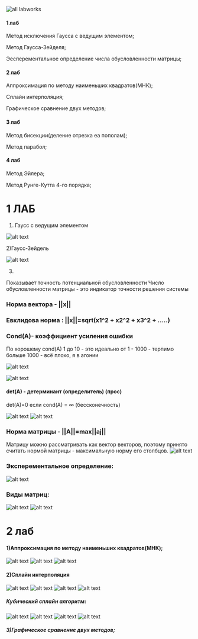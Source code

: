 ![all labworks](https://media.discordapp.net/attachments/578480014740422676/783811352182652938/unknown.png)
#### 1 лаб 
  Метод исключения Гаусса с ведущим элементом;
  
  Метод Гаусса-Зейделя;
  
  Эесперементальное определение числа обусловленности матрицы;
#### 2 лаб   
  Аппроксимация по методу наименьших квадратов(МНК);
 
  Сплайн интерполяция;
  
  Графическое сравнение двух методов;
#### 3 лаб  
  Метод бисекции(деление отрезка еа пополам);
  
  Метод парабол;
#### 4 лаб
  Метод Эйлера;
  
  Метод Рунге-Кутта 4-го порядка;
# 1 ЛАБ
1) Гаусс с ведущим элементом 

![alt text](https://github.com/dewhitee/numerical-methods/blob/main/Images/Gauss%20i%20vedusij%20element.png)

2)Гаусс-Зейдель

![alt text](https://github.com/dewhitee/numerical-methods/blob/main/Images/Method%20Gaussa%20Zeidela.png)

3)

Показывает точность потенциальной обусловленности 
Число обусловленности матрицы - это индикатор точности решения системы

### Норма вектора - ||x||
### Евклидова норма : ||x||=sqrt(x1^2 + x2^2 + x3^2 + .....)
### Cond(A)- коэффициент усиления ошибки 
По хорошему cond(A) 1 до 10 - это идеально
от 1 - 1000 - терпимо
больше 1000 - всё плохо, я в агонии

![alt text](https://media.discordapp.net/attachments/578480014740422676/783643689959424000/unknown.png)

![alt text](https://github.com/dewhitee/numerical-methods/blob/main/Images/%D0%A7%D0%B8%D1%81%D0%BB%D0%BE%20%D0%BE%D0%B1%D1%83%D1%81%D0%BB%D0%BE%D0%B2%D0%BB%D0%B5%D0%BD%D0%BD%D0%BE%D1%81%D1%82%D0%B8%20%D0%BC%D0%B0%D1%82%D1%80%D0%B8%D1%86%D1%8B.png?raw=true)

#### det(A) - детерминант (определитель) (прос)
det(A)=0    если    cond(A) = ∞ (бессконечность)

![alt text](https://wikimedia.org/api/rest_v1/media/math/render/svg/5b2e40d390e1d26039aabee44c7d1d86c8755232)
![alt text](https://wikimedia.org/api/rest_v1/media/math/render/svg/a891ca1b518ba39ff21a458c74f9cc74bcefb18c)

### Норма матрицы - ||A||=max||aj||
Матрицу можно рассматривать как вектор векторов, поэтому принято считать нормой матрицы - максимальную норму его столбцов.
![alt text](https://media.discordapp.net/attachments/578480014740422676/783348864052363284/unknown.png)

### Эксперементальное определение: 
![alt text](https://github.com/dewhitee/numerical-methods/blob/main/Images/Эксперементальный%20метод.png)


### Виды матриц:

![alt text](https://github.com/dewhitee/numerical-methods/blob/main/Images/Oboznacenie%20matrici%201.png)
![alt text](https://github.com/dewhitee/numerical-methods/blob/main/Images/Oboznacenie%20matrici%202.png)

# 2 лаб   
#### 1)Аппроксимация по методу наименьших квадратов(МНК);
 
  ![alt text](https://github.com/dewhitee/numerical-methods/blob/main/Images/%D0%90%D0%BF%D0%BF%D1%80%D0%BE%D0%BA%D1%81%D0%B8%D0%BC%D0%B0%D1%86%D0%B8%D1%8F.png)
  ![alt text](https://github.com/dewhitee/numerical-methods/blob/main/Images/%D0%9C%D0%B5%D1%82%D0%BE%D0%B4%20%D0%9C%D0%9D%D0%9A.png)
  ![alt text](https://github.com/dewhitee/numerical-methods/blob/main/Images/%D0%9C%D0%B5%D1%82%D0%BE%D0%B4%20%D0%9C%D0%9D%D0%9A%202.png)
  
#### 2)Сплайн интерполяция
  
 ![alt text](https://github.com/dewhitee/numerical-methods/blob/main/Images/%D0%9A%D1%83%D0%B1%D0%B8%D1%87%D0%B5%D1%81%D0%BA%D0%B8%D0%B9%20%D1%81%D0%BF%D0%BB%D0%B0%D0%B9%D0%BD.png)
 ![alt text](https://github.com/dewhitee/numerical-methods/blob/main/Images/%D0%9A%D1%83%D0%B1%D0%B8%D1%87%D0%B5%D1%81%D0%BA%D0%B8%D0%B9%20%D1%81%D0%BF%D0%BB%D0%B0%D0%B9%D0%BD%20%D0%B0%D0%BB%D0%B3%D0%BE%D1%80%D0%B8%D1%82%D0%BC%202.png)
 ![alt text](https://github.com/dewhitee/numerical-methods/blob/main/Images/%D0%9A%D1%83%D0%B1%D0%B8%D1%87%D0%B5%D1%81%D0%BA%D0%B8%D0%B9%20%D1%81%D0%BF%D0%BB%D0%B0%D0%B9%D0%BD%20%D0%B0%D0%BB%D0%B3%D0%BE%D1%80%D0%B8%D1%82%D0%BC%203.png)
 ![alt text](https://github.com/dewhitee/numerical-methods/blob/main/Images/%D0%9A%D1%83%D0%B1%D0%B8%D1%87%D0%B5%D1%81%D0%BA%D0%B8%D0%B9%20%D1%81%D0%BF%D0%BB%D0%B0%D0%B9%D0%BD%204.png)
 
 ##### Кубический сплайн алгоритм:
 
 ![alt text](https://github.com/dewhitee/numerical-methods/blob/main/Images/%D0%9A%D1%83%D0%B1%D0%B8%D1%87%D0%B5%D1%81%D0%BA%D0%B8%D0%B9%20%D1%81%D0%BF%D0%BB%D0%B0%D0%B9%D0%BD%20%D0%B0%D0%BB%D0%B3%D0%BE%D1%80%D0%B8%D1%82%D0%BC.png)
 ![alt text](https://github.com/dewhitee/numerical-methods/blob/main/Images/%D0%9A%D1%83%D0%B1%D0%B8%D1%87%D0%B5%D1%81%D0%BA%D0%B8%D0%B9%20%D1%81%D0%BF%D0%BB%D0%B0%D0%B9%D0%BD%20%D0%B0%D0%BB%D0%B3%D0%BE%D1%80%D0%B8%D1%82%D0%BC%202.png)
 ![alt text](https://github.com/dewhitee/numerical-methods/blob/main/Images/%D0%9A%D1%83%D0%B1%D0%B8%D1%87%D0%B5%D1%81%D0%BA%D0%B8%D0%B9%20%D1%81%D0%BF%D0%BB%D0%B0%D0%B9%D0%BD%20%D0%B0%D0%BB%D0%B3%D0%BE%D1%80%D0%B8%D1%82%D0%BC%203.png)
 ![alt text](https://github.com/dewhitee/numerical-methods/blob/main/Images/%D0%9A%D1%83%D0%B1%D0%B8%D1%87%D0%B5%D1%81%D0%BA%D0%B8%D0%B9%20%D1%81%D0%BF%D0%BB%D0%B0%D0%B9%D0%BD%20%D0%B0%D0%BB%D0%B3%D0%BE%D1%80%D0%B8%D1%82%D0%BC%204.png)
  
  ##### 3)Графическое сравнение двух методов;
